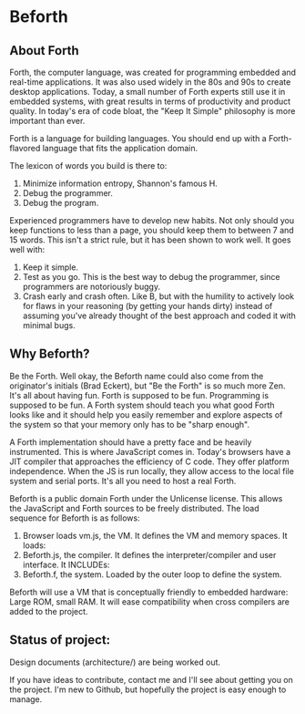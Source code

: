 # Beforth
## About Forth
Forth, the computer language, was created for programming embedded and real-time applications. It was also used widely in the 80s and 90s to create desktop applications. Today, a small number of Forth experts still use it in embedded systems, with great results in terms of productivity and product quality. In today's era of code bloat, the "Keep It Simple" philosophy is more important than ever.

Forth is a language for building languages. You should end up with a Forth-flavored language that fits the application domain. 

The lexicon of words you build is there to: 
1. Minimize information entropy, Shannon's famous H. 
2. Debug the programmer. 
3. Debug the program. 

Experienced programmers have to develop new habits. Not only should you keep functions to less than a page, you should keep them to between 7 and 15 words. This isn't a strict rule, but it has been shown to work well. It goes well with: 

1. Keep it simple. 
2. Test as you go. This is the best way to debug the programmer, since programmers are notoriously buggy. 
3. Crash early and crash often. Like B, but with the humility to actively look for flaws in your reasoning (by getting your hands dirty) instead of assuming you've already thought of the best approach and coded it with minimal bugs. 
## Why Beforth?
Be the Forth. Well okay, the Beforth name could also come from the originator's initials (Brad Eckert), but "Be the Forth" is so much more Zen. It's all about having fun. Forth is supposed to be fun. Programming is supposed to be fun. A Forth system should teach you what good Forth looks like and it should help you easily remember and explore aspects of the system so that your memory only has to be "sharp enough".

A Forth implementation should have a pretty face and be heavily instrumented. This is where JavaScript comes in. Today's browsers have a JIT compiler that approaches the efficiency of C code. They offer platform independence. When the JS is run locally, they allow access to the local file system and serial ports. It's all you need to host a real Forth. 

Beforth is a public domain Forth under the Unlicense license. This allows the JavaScript and Forth sources to be freely distributed. The load sequence for Beforth is as follows:

1. Browser loads vm.js, the VM. It defines the VM and memory spaces. It loads:
2. Beforth.js, the compiler. It defines the interpreter/compiler and user interface. It INCLUDEs:
3. Beforth.f, the system. Loaded by the outer loop to define the system.

Beforth will use a VM that is conceptually friendly to embedded hardware: Large ROM, small RAM. It will ease compatibility when cross compilers are added to the project.
## Status of project:
Design documents (architecture/) are being worked out.

If you have ideas to contribute, contact me and I'll see about getting you on the project. I'm new to Github, but hopefully the project is easy enough to manage.

